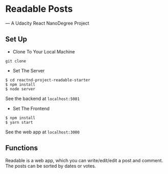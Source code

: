 # Readable Posts
— A Udacity React NanoDegree Project

## Set Up
- Clone To Your Local Machine
```
git clone
```
- Set The Server
```
$ cd reactnd-project-readable-starter
$ npm install
$ node server
```

See the backend at `localhost:5001`
- Set The Frontend
```
$ npm install
$ yarn start
```
See the web app at `localhost:3000`

## Functions
Readable is a web app, which you can write/edit/edit a post and comment. The posts can be sorted by dates or votes.